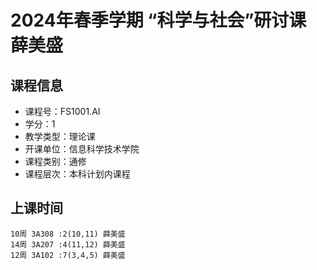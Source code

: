# 2024年春季学期 “科学与社会”研讨课 薛美盛






## 课程信息

- 课程号：FS1001.AI
- 学分：1
- 教学类型：理论课
- 开课单位：信息科学技术学院
- 课程类别：通修
- 课程层次：本科计划内课程

## 上课时间

```
10周 3A308 :2(10,11) 薛美盛
14周 3A207 :4(11,12) 薛美盛
12周 3A102 :7(3,4,5) 薛美盛
```

